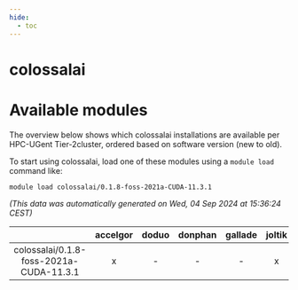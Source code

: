 ```yaml
---
hide:
  - toc
---
```


colossalai
==========

# Available modules


The overview below shows which colossalai installations are available per HPC-UGent Tier-2cluster, ordered based on software version (new to old).

To start using colossalai, load one of these modules using a `module load` command like:

```shell
module load colossalai/0.1.8-foss-2021a-CUDA-11.3.1
```

*(This data was automatically generated on Wed, 04 Sep 2024 at 15:36:24 CEST)*  

| |accelgor|doduo|donphan|gallade|joltik|shinx|skitty|
| :---: | :---: | :---: | :---: | :---: | :---: | :---: | :---: |
|colossalai/0.1.8-foss-2021a-CUDA-11.3.1|x|-|-|-|x|-|-|
